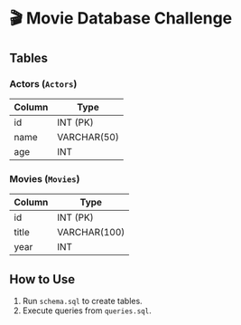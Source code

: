 # 🎬 Movie Database Challenge

## Tables
### Actors (`Actors`)
| Column | Type         |
|--------|--------------|
| id     | INT (PK)     |
| name   | VARCHAR(50)  |
| age    | INT          |

### Movies (`Movies`)
| Column | Type         |
|--------|--------------|
| id     | INT (PK)     |
| title  | VARCHAR(100) |
| year   | INT          |

## How to Use
1. Run `schema.sql` to create tables.
2. Execute queries from `queries.sql`.
